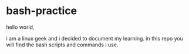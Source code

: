 # bash-practice
hello world,

i am a linux geek and i decided to document my learning.
in this repo you will find the bash scripts and commands i use.

